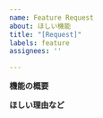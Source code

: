 ```yaml
---
name: Feature Request
about: ほしい機能
title: "[Request]"
labels: feature
assignees: ''

---
```


**機能の概要**


**ほしい理由など**
